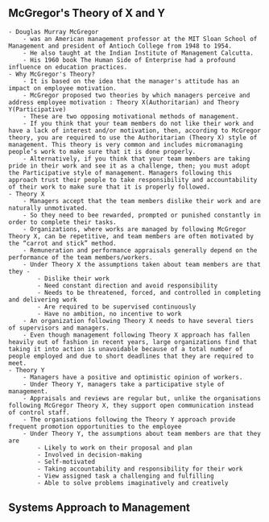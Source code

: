 ## McGregor's Theory of X and Y
	- Douglas Murray McGregor
		- was an American management professor at the MIT Sloan School of Management and president of Antioch College from 1948 to 1954.
		- He also taught at the Indian Institute of Management Calcutta.
		- His 1960 book The Human Side of Enterprise had a profound influence on education practices.
	- Why McGregor's Theory?
		- It is based on the idea that the manager's attitude has an impact on employee motivation.
		- McGregor proposed two theories by which managers perceive and address employee motivation : Theory X(Authoritarian) and Theory Y(Participative)
		- These are two opposing motivational methods of management.
		- If you think that your team members do not like their work and have a lack of interest and/or motivation, then, according to McGregor theory, you are required to use the Authoritarian (Theory X) style of management. This theory is very common and includes micromanaging people’s work to make sure that it is done properly.
		- Alternatively, if you think that your team members are taking pride in their work and see it as a challenge, then; you must adopt the Participative style of management. Managers following this approach trust their people to take responsibility and accountability of their work to make sure that it is properly followed.
	- Theory X
		- Managers accept that the team members dislike their work and are naturally unmotivated.
		- So they need to bee rewarded, prompted or punished constantly in order to complete their tasks.
		- Organizations, where works are managed by following McGregor Theory X, can be repetitive, and team members are often motivated by the “carrot and stick” method.
		- Remuneration and performance appraisals generally depend on the performance of the team members/workers.
		- Under Theory X the assumptions taken about team members are that they -
			- Dislike their work
			- Need constant direction and avoid responsibility
			- Needs to be threatened, forced, and controlled in completing and delivering work
			- Are required to be supervised continuously
			- Have no ambition, no incentive to work
		- An organization following Theory X needs to have several tiers of supervisors and managers.
		- Even though management following Theory X approach has fallen heavily out of fashion in recent years, large organizations find that taking it into action is unavoidable because of a total number of people employed and due to short deadlines that they are required to meet.
	- Theory Y
		- Managers have a positive and optimistic opinion of workers.
		- Under Theory Y, managers take a participative style of management.
		- Appraisals and reviews are regular but, unlike the organisations following McGregor Theory X, they support open communication instead of control staff.
		- The organisations following the Theory Y approach provide frequent promotion opportunities to the employee
		- Under Theory Y, the assumptions about team members are that they are
			- Likely to work on their proposal and plan
			- Involved in decision-making
			- Self-motivated
			- Taking accountability and responsibility for their work
			- View assigned task a challenging and fulfilling
			- Able to solve problems imaginatively and creatively
## Systems Approach to Management